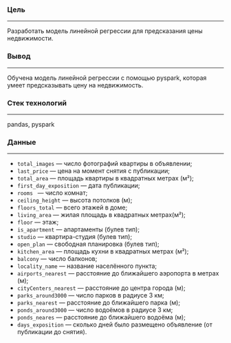 ### Цель 

---

Разработать модель линейной регрессии для предсказания цены недвижимости.

### Вывод

---

Обучена модель линейной регрессии с помощью pyspark, которая умеет предсказывать цену на недвижимость.

### Стек технологий

---

pandas, pyspark



### Данные

---

* `total_images` — число фотографий квартиры в объявлении;
* `last_price` — цена на момент снятия с публикации;  
* `total_area` — площадь квартиры в квадратных метрах (м²);
* `first_day_exposition` — дата публикации;
* `rooms ` — число комнат;
* `ceiling_height` — высота потолков (м);
* `floors_total` — всего этажей в доме;
* `living_area` — жилая площадь в квадратных метрах(м²);
* `floor` — этаж;
* `is_apartment` — апартаменты (булев тип);
* `studio` — квартира-студия (булев тип);
* `open_plan` — свободная планировка (булев тип);
* `kitchen_area` — площадь кухни в квадратных метрах (м²);
* `balcony` — число балконов;
* `locality_name` — название населённого пункта;
* `airports_nearest` — расстояние до ближайшего аэропорта в метрах (м);
* `cityCenters_nearest` — расстояние до центра города (м);
* `parks_around3000` — число парков в радиусе 3 км;
* `parks_nearest` — расстояние до ближайшего парка (м);
* `ponds_around3000` — число водоёмов в радиусе 3 км;
* `ponds_neares` — расстояние до ближайшего водоёма (м);
* `days_exposition` — сколько дней было размещено объявление (от публикации до снятия).


